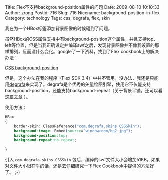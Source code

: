 Title: Flex不支持background-position属性的问题
Date: 2009-08-10 10:10:33
Author: zrong
Postid: 716
Slug: 716
Nicename: background-position-in-flex
Category: technology
Tags: css, degrafa, flex, skin

我在为一个HBox标签添加背景图像的时候碰到了问题。  

虽然HBox的CSS属性支持中有background-position这个属性，并且支持top、left等位置，但是当我正确设定并编译swf之后，发现背景图像并不像我设置的那样排列，反而没什么变化。google了一下资料，找到了Flex cookbook上的解决办法：  

[CSS background-position](http://www.adobe.com/cfusion/communityengine/index.cfm?event=showdetails&postId=10404&productId=2&loc=en_US)  

但是，这个办法在我的程序（Flex SDK 3.4）中并不管用，没办法，我还是只能用[degrafa](http://www.degrafa.org/)来实现了。degrafa是个优秀的矢量绘图引擎，使用它不仅能支持background-position，还能支持background-repeat（关于背景平铺，还可以看 [这篇文章](http://zengrong.net/post/706.htm) ）。  

使用方法：

``` css
HBox
{
    border-skin: ClassReference("com.degrafa.skins.CSSSkin");
    background-image: Embed(source="windowroom/bg2.jpg");
    background-position:top;
    background-repeat:no-repeat;
    
}
```

引入 `com.degrafa.skins.CSSSkin` 包后，编译的swf文件大小会增加51KB。如果对文件大小很在乎的话，还是去仔细研究一下Flex Cookbook中提供的方法好了。 ;-)

